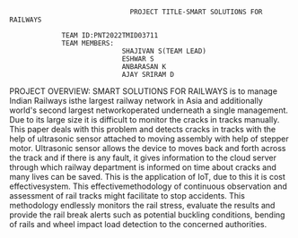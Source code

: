                                   PROJECT TITLE-SMART SOLUTIONS FOR RAILWAYS
                                  
                 TEAM ID:PNT2022TMID03711
                 TEAM MEMBERS: 
                                SHAJIVAN S(TEAM LEAD)
                                ESHWAR S
                                ANBARASAN K
                                AJAY SRIRAM D
                   
  PROJECT OVERVIEW:
                 SMART SOLUTIONS FOR RAILWAYS is to manage Indian Railways isthe largest 
railway network in Asia and additionally world's second largest networkoperated 
underneath a single management. Due to its large size it is difficult to monitor the 
cracks in tracks manually. This paper deals with this problem and detects cracks in 
tracks with the help of ultrasonic sensor attached to moving assembly with help of 
stepper motor. Ultrasonic sensor allows the device to moves back and forth across the 
track and if there is any fault, it gives information to the cloud server through which 
railway department is informed on time about cracks and many lives can be saved. 
This is the application of IoT, due to this it is cost effectivesystem. This
effectivemethodology of continuous observation and assessment of rail tracks might
facilitate to stop accidents. This methodology endlessly monitors the rail stress, 
evaluate the results and provide the rail break alerts such as potential buckling 
conditions, bending of rails and wheel impact load detection to the concerned
authorities.

                       

